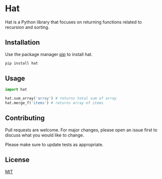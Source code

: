 # Hat

Hat is a Python library that focuses on returning functions related to recursion and sorting.

## Installation

Use the package manager [pip](https://pip.pypa.io/en/stable/) to install hat.

```bash
pip install hat
```

## Usage

```python
import hat

hat.sum_array('array') # returns total sum of array
hat.merge_f('items') # returns array of items

```

## Contributing
Pull requests are welcome. For major changes, please open an issue first to discuss what you would like to change.

Please make sure to update tests as appropriate.

## License
[MIT](https://choosealicense.com/licenses/mit/)
